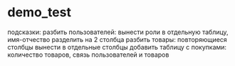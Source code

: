 # demo_test

подсказки:
разбить пользователей: вынести роли в отдельную таблицу, имя-отчество разделить на 2 столбца
разбить товары: повторяющиеся столбцы вынести в отдельные столбцы
добавить таблицу с покупками: количество товаров, связь пользователей и товаров
